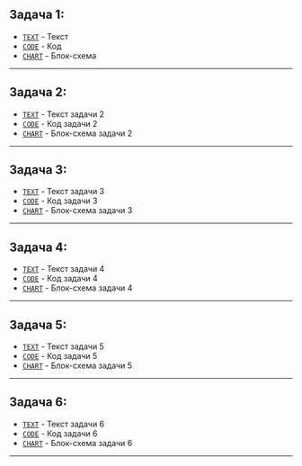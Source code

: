 ## Задача 1:
- [`TEXT`](./TASK_1/Task_data.md) - Текст
- [`CODE`](./TASK_1/Program.cs) - Код
- [`CHART`](./TASK_1/CHART.png) - Блок-схема
---
## Задача 2:
- [`TEXT`](./TASK_2/Task_data.md) - Текст задачи 2
- [`CODE`](./TASK_2/Program.cs) - Код задачи 2
- [`CHART`](./TASK_2/CHART.png) - Блок-схема задачи 2
---
## Задача 3:
- [`TEXT`](./TASK_3/Task_data.md) - Текст задачи 3
- [`CODE`](./TASK_3/Program.cs) - Код задачи 3
- [`CHART`](./TASK_3/CHART.png) - Блок-схема задачи 3
---
## Задача 4:
- [`TEXT`](./TASK_4/Task_data.md) - Текст задачи 4
- [`CODE`](./TASK_4/Program.cs) - Код задачи 4
- [`CHART`](./TASK_4/CHART.png) - Блок-схема задачи 4
---
## Задача 5:
- [`TEXT`](./TASK_5/Task_data.md) - Текст задачи 5
- [`CODE`](./TASK_5/Program.cs) - Код задачи 5
- [`CHART`](./TASK_5/CHART.png) - Блок-схема задачи 5
---
## Задача 6:
- [`TEXT`](./TASK_6/Task_data.md) - Текст задачи 6
- [`CODE`](./TASK_6/Program.cs) - Код задачи 6
- [`CHART`](./TASK_6/CHART.png) - Блок-схема задачи 6
---